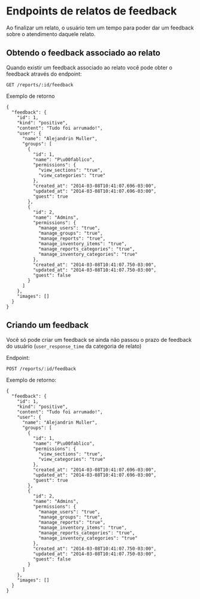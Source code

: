 # Endpoints de relatos de feedback

Ao finalizar um relato, o usuário tem um tempo para poder dar um feedback sobre o atendimento daquele relato.

## Obtendo o feedback associado ao relato

Quando existir um feedback associado ao relato você pode obter o feedback através do endpoint:

    GET /reports/:id/feedback

Exemplo de retorno

    {
      "feedback": {
        "id": 1,
        "kind": "positive",
        "content": "Tudo foi arrumado!",
        "user": {
          "name": "Alejandrin Muller",
          "groups": [
            {
              "id": 1,
              "name": "P\u00fablico",
              "permissions": {
                "view_sections": "true",
                "view_categories": "true"
              },
              "created_at": "2014-03-08T10:41:07.696-03:00",
              "updated_at": "2014-03-08T10:41:07.696-03:00",
              "guest": true
            },
            {
              "id": 2,
              "name": "Admins",
              "permissions": {
                "manage_users": "true",
                "manage_groups": "true",
                "manage_reports": "true",
                "manage_inventory_items": "true",
                "manage_reports_categories": "true",
                "manage_inventory_categories": "true"
              },
              "created_at": "2014-03-08T10:41:07.750-03:00",
              "updated_at": "2014-03-08T10:41:07.750-03:00",
              "guest": false
            }
          ]
        },
        "images": []
      }
    }

## Criando um feedback

Você só pode criar um feedback se ainda não passou o prazo de feedback do usuário (`user_response_time` da categoria de relato)

Endpoint:

    POST /reports/:id/feedback

Exemplo de retorno:

    {
      "feedback": {
        "id": 1,
        "kind": "positive",
        "content": "Tudo foi arrumado!",
        "user": {
          "name": "Alejandrin Muller",
          "groups": [
            {
              "id": 1,
              "name": "P\u00fablico",
              "permissions": {
                "view_sections": "true",
                "view_categories": "true"
              },
              "created_at": "2014-03-08T10:41:07.696-03:00",
              "updated_at": "2014-03-08T10:41:07.696-03:00",
              "guest": true
            },
            {
              "id": 2,
              "name": "Admins",
              "permissions": {
                "manage_users": "true",
                "manage_groups": "true",
                "manage_reports": "true",
                "manage_inventory_items": "true",
                "manage_reports_categories": "true",
                "manage_inventory_categories": "true"
              },
              "created_at": "2014-03-08T10:41:07.750-03:00",
              "updated_at": "2014-03-08T10:41:07.750-03:00",
              "guest": false
            }
          ]
        },
        "images": []
      }
    }
